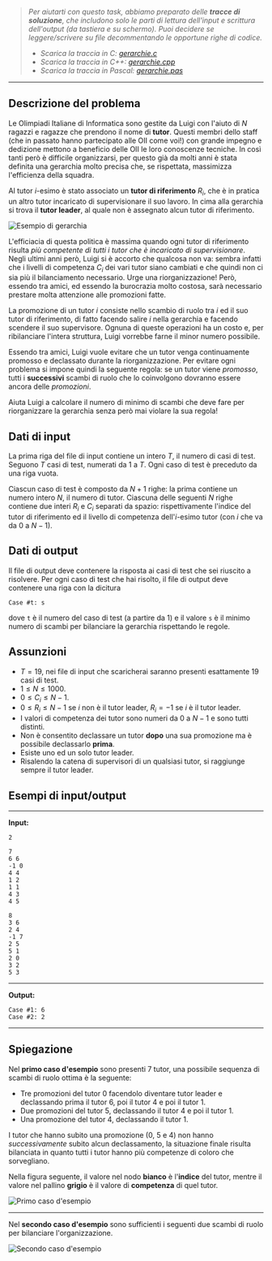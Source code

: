 > _Per aiutarti con questo task, abbiamo preparato delle **tracce di soluzione**, che includono solo le parti di lettura dell'input e scrittura dell'output (da tastiera e su schermo). Puoi decidere se leggere/scrivere su file decommentando le opportune righe di codice._
>
> - _Scarica la traccia in C: [gerarchie.c](gerarchie.c)_
> - _Scarica la traccia in C++: [gerarchie.cpp](gerarchie.cpp)_
> - _Scarica la traccia in Pascal: [gerarchie.pas](gerarchie.pas)_

---

## Descrizione del problema

Le Olimpiadi Italiane di Informatica sono gestite da Luigi con l'aiuto di $N$
ragazzi e ragazze che prendono il nome di **tutor**. Questi membri dello staff
(che in passato hanno partecipato alle OII come voi!) con grande impegno e
dedizione mettono a beneficio delle OII le loro conoscenze tecniche. In così
tanti però è difficile organizzarsi, per questo già da molti anni è stata
definita una gerarchia molto precisa che, se rispettata, massimizza l'efficienza
della squadra.

Al tutor $i$-esimo è stato associato un **tutor di riferimento** $R_i$, che è in
pratica un altro tutor incaricato di supervisionare il suo lavoro. In cima alla
gerarchia si trova il **tutor leader**, al quale non è assegnato alcun tutor di
riferimento.

![Esempio di gerarchia](hierarchy.png "Esempio di gerarchia")

L'efficiacia di questa politica è massima quando ogni tutor di riferimento
risulta *più competente di tutti i tutor che è incaricato di supervisionare*.
Negli ultimi anni però, Luigi si è accorto che qualcosa non va: sembra infatti
che i livelli di competenza $C_i$ dei vari tutor siano cambiati e che quindi non
ci sia più il bilanciamento necessario. Urge una riorganizzazione! Però, essendo
tra amici, ed essendo la burocrazia molto costosa, sarà necessario prestare
molta attenzione alle promozioni fatte.

La promozione di un tutor $i$ consiste nello scambio di ruolo tra $i$ ed il suo
tutor di riferimento, di fatto facendo salire $i$ nella gerarchia e facendo
scendere il suo supervisore. Ognuna di queste operazioni ha un costo e, per
ribilanciare l'intera struttura, Luigi vorrebbe farne il minor numero possibile.

Essendo tra amici, Luigi vuole evitare che un tutor venga continuamente promosso
e declassato durante la riorganizzazione. Per evitare ogni problema si impone
quindi la seguente regola: se un tutor viene *promosso*, tutti i **successivi**
scambi di ruolo che lo coinvolgono dovranno essere ancora delle *promozioni*.

Aiuta Luigi a calcolare il numero di minimo di scambi che deve fare per
riorganizzare la gerarchia senza però mai violare la sua regola!

## Dati di input

La prima riga del file di input contiene un intero $T$, il numero di casi di
test. Seguono $T$ casi di test, numerati da $1$ a $T$. Ogni caso di test è
preceduto da una riga vuota.

Ciascun caso di test è composto da $N+1$ righe: la prima contiene un numero
intero $N$, il numero di tutor. Ciascuna delle seguenti $N$ righe contiene due
interi $R_i$ e $C_i$ separati da spazio: rispettivamente l'indice del tutor di
riferimento ed il livello di competenza dell'$i$-esimo tutor (con $i$ che va da
$0$ a $N-1$).

## Dati di output

Il file di output deve contenere la risposta ai casi di test che sei riuscito a
risolvere. Per ogni caso di test che hai risolto, il file di output deve
contenere una riga con la dicitura

```
Case #t: s
```

dove `t` è il numero del caso di test (a partire da $1$) e il valore `s` è il minimo numero di scambi per bilanciare la gerarchia rispettando le regole.

## Assunzioni

- $T=19$, nei file di input che scaricherai saranno presenti esattamente $19$ casi di test.
- $1 \le N \le 1000$.
- $0 \le C_i \le N-1$.
- $0 \le R_i \le N-1$ se $i$ non è il tutor leader, $R_i = -1$ se $i$ è il tutor leader.
- I valori di competenza dei tutor sono numeri da $0$ a $N-1$ e sono tutti distinti.
- Non è consentito declassare un tutor **dopo** una sua promozione ma è possibile declassarlo **prima**.
- Esiste uno ed un solo tutor leader.
- Risalendo la catena di supervisori di un qualsiasi tutor, si raggiunge sempre il tutor leader.

## Esempi di input/output

---

**Input:**

```
2

7
6 6
-1 0
4 4
1 2
1 1
4 3
4 5

8
3 6
2 4
-1 7
2 5
5 1
2 0
3 2
5 3
```

---

**Output:**

```
Case #1: 6
Case #2: 2
```

---

## Spiegazione

Nel **primo caso d'esempio** sono presenti 7 tutor, una possibile sequenza di scambi di ruolo ottima è la seguente:

- Tre promozioni del tutor 0 facendolo diventare tutor leader e declassando prima il tutor 6, poi il tutor 4 e poi il tutor 1.
- Due promozioni del tutor 5, declassando il tutor 4 e poi il tutor 1.
- Una promozione del tutor 4, declassando il tutor 1.

I tutor che hanno subito una promozione (0, 5 e 4) non hanno *successivamente* subito alcun declassamento, la situazione finale risulta bilanciata in quanto tutti i tutor hanno più competenze di coloro che sorvegliano.

Nella figura seguente, il valore nel nodo **bianco** è l'**indice** del tutor, mentre il valore nel pallino **grigio** è il valore di **competenza** di quel tutor.

![Primo caso d'esempio](asy_gerarchie/fig1.png "Primo caso d'esempio")

---

Nel **secondo caso d'esempio** sono sufficienti i seguenti due scambi di ruolo per bilanciare l'organizzazione.

![Secondo caso d'esempio](asy_gerarchie/fig2.png "Secondo caso d'esempio")

